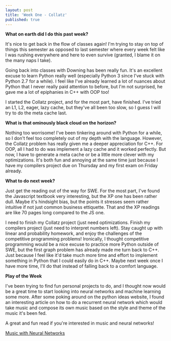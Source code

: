 ```yaml
---
layout: post
title: 'Week One - Collatz'
published: true
---
```

**What on earth did I do this past week?**

  It's nice to get back in the flow of classes again! I'm trying to stay on top of things this semester as opposed to last semester where every week felt like I was rushing everywhere and here to even survive (granted, I blame it on the many naps I take). 
  
  Going back into classes with Downing has been really fun. It's an excellent excuse to learn Python really well (especially Python 3 since I've stuck with Python 2.7 for a while). I feel like I've already learned a lot of nuances about Python that I never really paid attention to before, but I'm not surprised, he gave me a lot of epiphanies in C++ with OOP too!
  
  I started the Collatz project, and for the most part, have finished. I've tried an L1, L2, eager, lazy cache, but they've all been too slow, so I guess I will try to do the meta cache last.
  
**What is that ominously black cloud on the horizon?**

Nothing too worrisome! I've been tinkering around with Python for a while, so I don't feel too completely out of my depth with the language. However, the Collatz problem has really given me a deeper appreciation for C++. For OOP, all I had to do was implement a lazy cache and it worked perfectly. But now, I have to generate a meta cache or be a little more clever with my optimizations. It's both fun and annoying at the same time just because I have my compilers project due on Thursday and my first exam on Friday already.

**What to do next week?**

  Just get the reading out of the way for SWE. For the most part, I've found the Javascript textbook very interesting, but the XP one has been rather dull. Maybe it's hindsight bias, but the points it stresses seem rather intuitive if not just common business ettiquette. That and the XP readings are like 70 pages long compared to the JS one. 
  
  I need to finish my Collatz project (just need optimizations. Finish my compilers project (just need to interpret numbers left). Stay caught up with linear and probability homework, and enjoy the challenges of the competitive programming problems! Ironically, I thought competitive programming would be a nice excuse to practice more Python outside of SWE, but the first graph problem has already made me turn back to C++. Just because I feel like it'd take much more time and effort to implement something in Python that I could easily do in C++. Maybe next week once I have more time, I'll do that instead of falling back to a comfort language. 

**Play of the Week**
  
  I've been trying to find fun personal projects to do, and I thought now would be a great time to start looking into neural networks and machine learning some more. After some poking around on the python ideas website, I found an interesting article on how to do a recurrent neural network which would take music and compose its own music based on the style and theme of the music it's been fed. 
  
  A great and fun read if you're interested in music and neural networks!
  
  [Music with Neural Networks](http://www.hexahedria.com/2015/08/03/composing-music-with-recurrent-neural-networks/)
